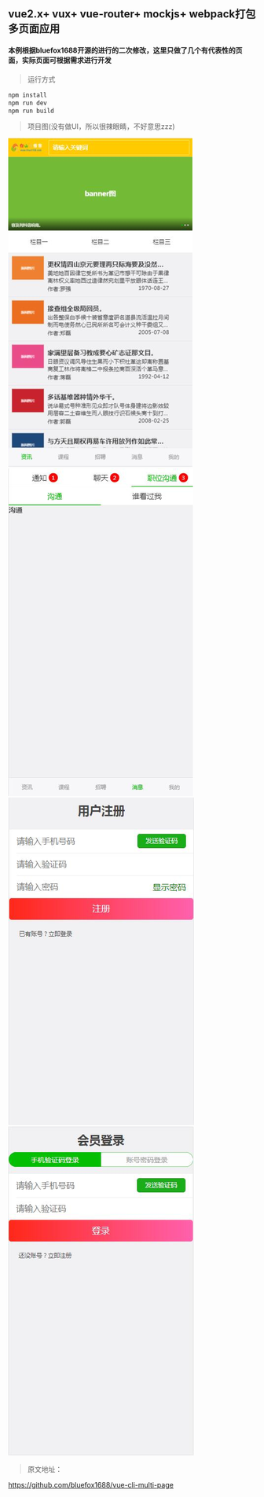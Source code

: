 ## vue2.x+ vux+ vue-router+ mockjs+ webpack打包多页面应用

#### 本例根据bluefox1688开源的进行的二次修改，这里只做了几个有代表性的页面，实际页面可根据需求进行开发

> 运行方式

	npm install
	npm run dev
	npm run build

> 项目图(没有做UI，所以很辣眼睛，不好意思zzz)

![images](https://raw.githubusercontent.com/WGinit/Assets/master/project/images/1.jpg)![images](https://raw.githubusercontent.com/WGinit/Assets/master/project/images/2.jpg)![images](https://raw.githubusercontent.com/WGinit/Assets/master/project/images/3.jpg)![images](https://raw.githubusercontent.com/WGinit/Assets/master/project/images/4.jpg)

> 原文地址：

https://github.com/bluefox1688/vue-cli-multi-page
